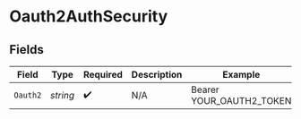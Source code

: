 # Oauth2AuthSecurity


## Fields

| Field                    | Type                     | Required                 | Description              | Example                  |
| ------------------------ | ------------------------ | ------------------------ | ------------------------ | ------------------------ |
| `Oauth2`                 | *string*                 | :heavy_check_mark:       | N/A                      | Bearer YOUR_OAUTH2_TOKEN |